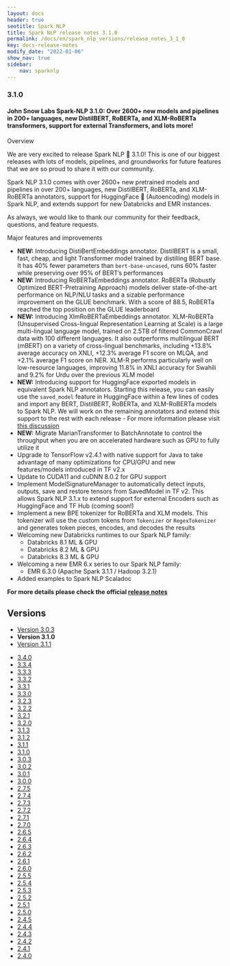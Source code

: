 ```yaml
---
layout: docs
header: true
seotitle: Spark NLP
title: Spark NLP release notes 3.1.0
permalink: /docs/en/spark_nlp_versions/release_notes_3_1_0
key: docs-release-notes
modify_date: "2022-01-06"
show_nav: true
sidebar:
    nav: sparknlp
---
```


### 3.1.0

#### John Snow Labs Spark-NLP 3.1.0: Over 2600+ new models and pipelines in 200+ languages, new DistilBERT, RoBERTa, and XLM-RoBERTa transformers, support for external Transformers, and lots more!

Overview

We are very excited to release Spark NLP 🚀  3.1.0! This is one of our biggest releases with lots of models, pipelines, and groundworks for future features that we are so proud to share it with our community.

Spark NLP 3.1.0 comes with over 2600+ new pretrained models and pipelines in over 200+ languages, new DistilBERT, RoBERTa, and XLM-RoBERTa annotators, support for HuggingFace 🤗 (Autoencoding) models in Spark NLP, and extends support for new Databricks and EMR instances.

As always, we would like to thank our community for their feedback, questions, and feature requests.

Major features and improvements

* **NEW:** Introducing DistiBertEmbeddings annotator. DistilBERT is a small, fast, cheap, and light Transformer model trained by distilling BERT base. It has 40% fewer parameters than `bert-base-uncased`, runs 60% faster while preserving over 95% of BERT’s performances
* **NEW:** Introducing RoBERTaEmbeddings annotator. RoBERTa (Robustly Optimized BERT-Pretraining Approach) models deliver state-of-the-art performance on NLP/NLU tasks and a sizable performance improvement on the GLUE benchmark. With a score of 88.5, RoBERTa reached the top position on the GLUE leaderboard
* **NEW:** Introducing XlmRoBERTaEmbeddings annotator. XLM-RoBERTa (Unsupervised Cross-lingual Representation Learning at Scale) is a large multi-lingual language model, trained on 2.5TB of filtered CommonCrawl data with 100 different languages. It also outperforms multilingual BERT (mBERT) on a variety of cross-lingual benchmarks, including +13.8% average accuracy on XNLI, +12.3% average F1 score on MLQA, and +2.1% average F1 score on NER. XLM-R performs particularly well on low-resource languages, improving 11.8% in XNLI accuracy for Swahili and 9.2% for Urdu over the previous XLM model
* **NEW:** Introducing support for HuggingFace exported models in equivalent Spark NLP annotators. Starting this release, you can easily use the `saved_model` feature in HuggingFace within a few lines of codes and import any BERT, DistilBERT, RoBERTa, and XLM-RoBERTa models to Spark NLP. We will work on the remaining annotators and extend this support to the rest with each release - For more information please visit [this discussion](https://github.com/JohnSnowLabs/spark-nlp/discussions/5669)
* **NEW:** Migrate MarianTransformer to BatchAnnotate to control the throughput when you are on accelerated hardware such as GPU to fully utilize it
* Upgrade to TensorFlow v2.4.1 with native support for Java to take advantage of many optimizations for CPU/GPU and new features/models introduced in TF v2.x
* Update to CUDA11 and cuDNN 8.0.2 for GPU support
* Implement ModelSignatureManager to automatically detect inputs, outputs, save and restore tensors from SavedModel in TF v2. This allows Spark NLP 3.1.x to extend support for external Encoders such as HuggingFace and TF Hub (coming soon!)
* Implement a new BPE tokenizer for RoBERTa and XLM models. This tokenizer will use the custom tokens from `Tokenizer` or `RegexTokenizer` and generates token pieces, encodes, and decodes the results
* Welcoming new Databricks runtimes to our Spark NLP family:
  * Databricks 8.1 ML & GPU
  * Databricks 8.2 ML & GPU
  * Databricks 8.3 ML & GPU
* Welcoming a new EMR 6.x series to our Spark NLP family:
  * EMR 6.3.0 (Apache Spark 3.1.1 / Hadoop 3.2.1)
 * Added examples to Spark NLP Scaladoc

**For more details please check the official [release notes](https://github.com/JohnSnowLabs/spark-nlp/releases/tag/3.1.0)**

<div class="prev_ver h3-box" markdown="1">

## Versions

</div>

<ul class="pagination">
    <li>
        <a href="release_notes_3_0_3">Version 3.0.3</a>
    </li>
    <li>
        <strong>Version 3.1.0</strong>
    </li>
    <li>
        <a href="release_notes_3_1_1">Version 3.1.1</a>
    </li>
</ul>

<ul class="pagination pagination_big">
  <li><a href="release_notes_3_4_0">3.4.0</a></li>
  <li><a href="release_notes_3_3_4">3.3.4</a></li>
  <li><a href="release_notes_3_3_3">3.3.3</a></li>
  <li><a href="release_notes_3_3_2">3.3.2</a></li>
  <li><a href="release_notes_3_3_1">3.3.1</a></li>
  <li><a href="release_notes_3_3_0">3.3.0</a></li>
  <li><a href="release_notes_3_2_3">3.2.3</a></li>
  <li><a href="release_notes_3_2_2">3.2.2</a></li>
  <li><a href="release_notes_3_2_1">3.2.1</a></li>
  <li><a href="release_notes_3_2_0">3.2.0</a></li>
  <li><a href="release_notes_3_1_3">3.1.3</a></li>
  <li><a href="release_notes_3_1_2">3.1.2</a></li>
  <li><a href="release_notes_3_1_1">3.1.1</a></li>
  <li class="active"><a href="release_notes_3_1_0">3.1.0</a></li>
  <li><a href="release_notes_3_0_3">3.0.3</a></li>
  <li><a href="release_notes_3_0_2">3.0.2</a></li>
  <li><a href="release_notes_3_0_1">3.0.1</a></li>
  <li><a href="release_notes_3_0_0">3.0.0</a></li>
  <li><a href="release_notes_2_7_5">2.7.5</a></li>
  <li><a href="release_notes_2_7_4">2.7.4</a></li>
  <li><a href="release_notes_2_7_3">2.7.3</a></li>
  <li><a href="release_notes_2_7_2">2.7.2</a></li>
  <li><a href="release_notes_2_7_1">2.7.1</a></li>
  <li><a href="release_notes_2_7_0">2.7.0</a></li>
  <li><a href="release_notes_2_6_5">2.6.5</a></li>
  <li><a href="release_notes_2_6_4">2.6.4</a></li>
  <li><a href="release_notes_2_6_3">2.6.3</a></li>
  <li><a href="release_notes_2_6_2">2.6.2</a></li>
  <li><a href="release_notes_2_6_1">2.6.1</a></li>
  <li><a href="release_notes_2_6_0">2.6.0</a></li>
  <li><a href="release_notes_2_5_5">2.5.5</a></li>
  <li><a href="release_notes_2_5_4">2.5.4</a></li>
  <li><a href="release_notes_2_5_3">2.5.3</a></li>
  <li><a href="release_notes_2_5_2">2.5.2</a></li>
  <li><a href="release_notes_2_5_1">2.5.1</a></li>
  <li><a href="release_notes_2_5_0">2.5.0</a></li>
  <li><a href="release_notes_2_4_5">2.4.5</a></li>
  <li><a href="release_notes_2_4_4">2.4.4</a></li>
  <li><a href="release_notes_2_4_3">2.4.3</a></li>
  <li><a href="release_notes_2_4_2">2.4.2</a></li>
  <li><a href="release_notes_2_4_1">2.4.1</a></li>
  <li><a href="release_notes_2_4_0">2.4.0</a></li>
</ul>
